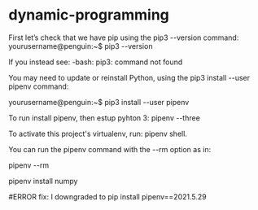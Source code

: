 # dynamic-programming

First let’s check that we have pip using the pip3 --version command:
yourusername@penguin:~$ pip3 --version

If you instead see:
-bash: pip3: command not found

You may need to update or reinstall Python, using the pip3 install --user pipenv command:

yourusername@penguin:~$ pip3 install --user pipenv

To run install pipenv, then estup pyhton 3:
pipenv --three

To activate this project's virtualenv, run:
 pipenv shell.



You can run the pipenv command with the --rm option as in:

pipenv --rm

pipenv install numpy


#ERROR fix: I downgraded to pip install pipenv==2021.5.29